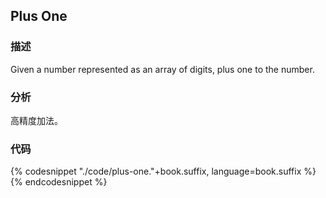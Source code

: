## Plus One


### 描述

Given a number represented as an array of digits, plus one to the number.


### 分析

高精度加法。


### 代码

{% codesnippet "./code/plus-one."+book.suffix, language=book.suffix %}{% endcodesnippet %}
